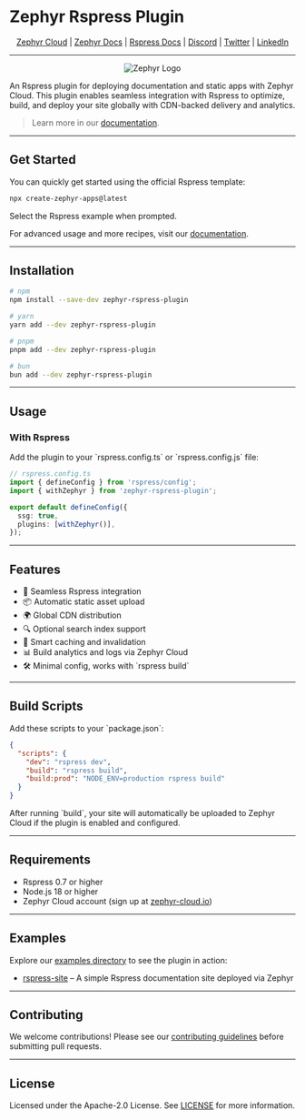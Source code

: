 # Zephyr Rspress Plugin

<div align="center">

[Zephyr Cloud](https://zephyr-cloud.io) | [Zephyr Docs](https://docs.zephyr-cloud.io/recipes/rspress) | [Rspress Docs](https://rspress.dev/) | [Discord](https://zephyr-cloud.io/discord) | [Twitter](https://x.com/ZephyrCloudIO) | [LinkedIn](https://www.linkedin.com/company/zephyr-cloud/)

<hr/>
<img src="https://cdn.prod.website-files.com/669061ee3adb95b628c3acda/66981c766e352fe1f57191e2_Opengraph-zephyr.png" alt="Zephyr Logo" />
</div>

An Rspress plugin for deploying documentation and static apps with Zephyr Cloud. This plugin enables seamless integration with Rspress to optimize, build, and deploy your site globally with CDN-backed delivery and analytics.

> Learn more in our [documentation](https://docs.zephyr-cloud.io/recipes/rspress).

---

## Get Started

You can quickly get started using the official Rspress template:

```bash
npx create-zephyr-apps@latest
```

Select the Rspress example when prompted.

For advanced usage and more recipes, visit our [documentation](https://docs.zephyr-cloud.io/recipes/rspress).

---

## Installation

```bash
# npm
npm install --save-dev zephyr-rspress-plugin

# yarn
yarn add --dev zephyr-rspress-plugin

# pnpm
pnpm add --dev zephyr-rspress-plugin

# bun
bun add --dev zephyr-rspress-plugin
```

---

## Usage

### With Rspress

Add the plugin to your \`rspress.config.ts\` or \`rspress.config.js\` file:

```ts
// rspress.config.ts
import { defineConfig } from 'rspress/config';
import { withZephyr } from 'zephyr-rspress-plugin';

export default defineConfig({
  ssg: true,
  plugins: [withZephyr()],
});
```

---

## Features

- 📘 Seamless Rspress integration
- 📦 Automatic static asset upload
- 🌍 Global CDN distribution
- 🔍 Optional search index support
- 🧠 Smart caching and invalidation
- 📊 Build analytics and logs via Zephyr Cloud
- 🛠️ Minimal config, works with \`rspress build\`

---

## Build Scripts

Add these scripts to your \`package.json\`:

```json
{
  "scripts": {
    "dev": "rspress dev",
    "build": "rspress build",
    "build:prod": "NODE_ENV=production rspress build"
  }
}
```

After running \`build\`, your site will automatically be uploaded to Zephyr Cloud if the plugin is enabled and configured.

---

## Requirements

- Rspress 0.7 or higher
- Node.js 18 or higher
- Zephyr Cloud account (sign up at [zephyr-cloud.io](https://zephyr-cloud.io))

---

## Examples

Explore our [examples directory](../../examples/) to see the plugin in action:

- [rspress-site](../../examples/rspress-site/) – A simple Rspress documentation site deployed via Zephyr

---

## Contributing

We welcome contributions! Please see our [contributing guidelines](../../CONTRIBUTING.md) before submitting pull requests.

---

## License

Licensed under the Apache-2.0 License. See [LICENSE](LICENSE) for more information.
